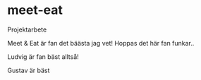 # meet-eat
Projektarbete


Meet & Eat är fan det bäästa jag vet!
Hoppas det här fan funkar..


Ludvig är fan bäst alltså!



Gustav är bäst

